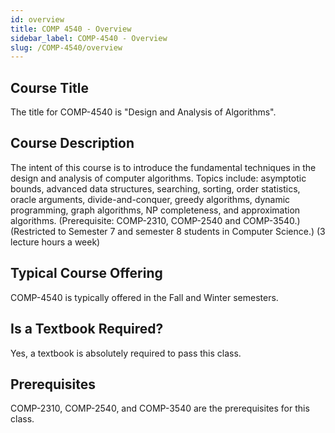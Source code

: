 ```yaml
---
id: overview
title: COMP 4540 - Overview
sidebar_label: COMP-4540 - Overview
slug: /COMP-4540/overview
---
```


## Course Title

The title for COMP-4540 is "Design and Analysis of Algorithms".

## Course Description

The intent of this course is to introduce the fundamental techniques in the design and analysis of computer algorithms. Topics include: asymptotic bounds, advanced data structures, searching, sorting, order statistics, oracle arguments, divide-and-conquer, greedy algorithms, dynamic programming, graph algorithms, NP completeness, and approximation algorithms. (Prerequisite: COMP-2310, COMP-2540 and COMP-3540.) (Restricted to Semester 7 and semester 8 students in Computer Science.) (3 lecture hours a week)

## Typical Course Offering

COMP-4540 is typically offered in the Fall and Winter semesters.

## Is a Textbook Required?

Yes, a textbook is absolutely required to pass this class.

## Prerequisites

COMP-2310, COMP-2540, and COMP-3540 are the prerequisites for this class.
